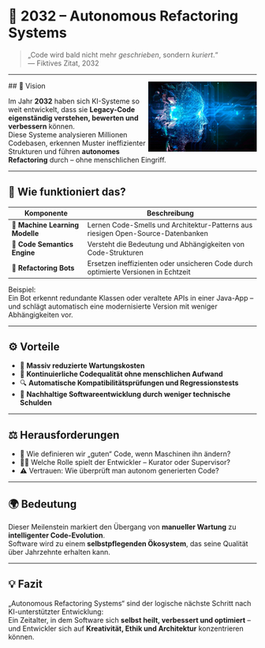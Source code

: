 # 🤖 2032 – Autonomous Refactoring Systems



> „Code wird bald nicht mehr _geschrieben_, sondern _kuriert_.“  
> — Fiktives Zitat, 2032

---
<img src="images/AI-Data-Visualization.jpg" style="margin-top: 130" alt="Beschreibung" align="right" width="220">
## 🔮 Vision

Im Jahr **2032** haben sich KI-Systeme so weit entwickelt, dass sie **Legacy-Code eigenständig verstehen, bewerten und verbessern** können.  
Diese Systeme analysieren Millionen Codebasen, erkennen Muster ineffizienter Strukturen und führen **autonomes Refactoring** durch – ohne menschlichen Eingriff.

---

## 🧩 Wie funktioniert das?

| Komponente                      | Beschreibung                                                                       |
| ------------------------------- | ---------------------------------------------------------------------------------- |
| 🧠 **Machine Learning Modelle** | Lernen Code-Smells und Architektur-Patterns aus riesigen Open-Source-Datenbanken   |
| 🧰 **Code Semantics Engine**    | Versteht die Bedeutung und Abhängigkeiten von Code-Strukturen                      |
| 🔄 **Refactoring Bots**         | Ersetzen ineffizienten oder unsicheren Code durch optimierte Versionen in Echtzeit |

Beispiel:  
Ein Bot erkennt redundante Klassen oder veraltete APIs in einer Java-App – und schlägt automatisch eine modernisierte Version mit weniger Abhängigkeiten vor.

---

## ⚙️ Vorteile

-   🚀 **Massiv reduzierte Wartungskosten**
-   🧩 **Kontinuierliche Codequalität ohne menschlichen Aufwand**
-   🔍 **Automatische Kompatibilitätsprüfungen und Regressionstests**
-   🌱 **Nachhaltige Softwareentwicklung durch weniger technische Schulden**

---

## ⚖️ Herausforderungen

-   🤔 Wie definieren wir „guten“ Code, wenn Maschinen ihn ändern?
-   🧑‍💻 Welche Rolle spielt der Entwickler – Kurator oder Supervisor?
-   ⚠️ Vertrauen: Wie überprüft man autonom generierten Code?

---

## 🌍 Bedeutung

Dieser Meilenstein markiert den Übergang von **manueller Wartung** zu **intelligenter Code-Evolution**.  
Software wird zu einem **selbstpflegenden Ökosystem**, das seine Qualität über Jahrzehnte erhalten kann.

---

## 💡 Fazit

„Autonomous Refactoring Systems“ sind der logische nächste Schritt nach KI-unterstützter Entwicklung:  
Ein Zeitalter, in dem Software sich **selbst heilt, verbessert und optimiert** –  
und Entwickler sich auf **Kreativität, Ethik und Architektur** konzentrieren können.
